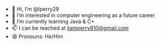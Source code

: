 - 👋 Hi, I’m @lperry29
- 👀 I’m interested in computer engineering as a future career
- 🌱 I’m currently learning Java & C+
- 📫 I can be reached at liamperry810@gmail.com
- 😄 Pronouns: He/Him
